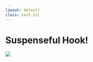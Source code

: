 ```yaml
---
layout: default
class: text-2xl
---
```


# **Suspenseful** Hook!

<img src="/images/07-component-01.png" class="mt-15" />
